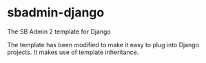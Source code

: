 # sbadmin-django
The SB Admin 2 template for Django

The template has been modified to make it easy to plug into Django projects. It makes use of template inheritance.
